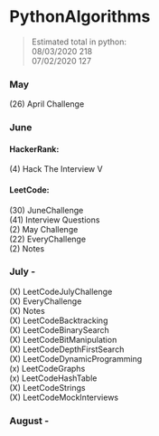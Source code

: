 # PythonAlgorithms
>Estimated total in python:  
>08/03/2020 218  
>07/02/2020 127

### May
(26) April Challenge  

### June
#### HackerRank:  
(4) Hack The Interview V  

#### LeetCode:  
(30) JuneChallenge  
(41) Interview Questions  
(2) May Challenge  
(22) EveryChallenge  
(2) Notes  

### July - 
(X) LeetCodeJulyChallenge    
(X) EveryChallenge  
(X) Notes  
(X) LeetCodeBacktracking  
(X) LeetCodeBinarySearch  
(X) LeetCodeBitManipulation  
(X) LeetCodeDepthFirstSearch    
(X) LeetCodeDynamicProgramming  
(x) LeetCodeGraphs  
(x) LeetCodeHashTable    
(X) LeetCodeStrings  
(X) LeetCodeMockInterviews  

### August - 